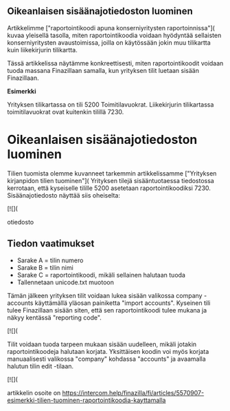 ## Oikeanlaisen sisäänajotiedoston luominen

Artikkelimme ["raportointikoodi apuna konserniyritysten raportoinnissa"]( kuvaa yleisellä tasolla, miten raportointikoodia voidaan hyödyntää sellaisten konserniyritysten avaustoimissa, joilla on käytössään jokin muu tilikartta kuin liikekirjurin tilikartta.

Tässä artikkelissa näytämme konkreettisesti, miten raportointikoodit voidaan tuoda massana Finazillaan samalla, kun yrityksen tilit luetaan sisään Finazillaan.

**Esimerkki**

Yrityksen tilikartassa on tili 5200 Toimitilavuokrat. Liikekirjurin tilikartassa toimitilavuokrat ovat kuitenkin tilillä 7230.

# **Oikeanlaisen sisäänajotiedoston luominen**

Tilien tuomista olemme kuvanneet tarkemmin artikkelissamme ["Yrityksen kirjanpidon tilien tuominen"]( Yrityksen tilejä sisääntuotaessa tiedostossa kerrotaan, että kyseiselle tilille 5200 asetetaan raportointikoodiksi 7230. Sisäänajotiedosto näyttää siis oheiselta:

[![](

 otiedosto

## Tiedon vaatimukset

* Sarake A = tilin numero
* Sarake B = tilin nimi
* Sarake C = raportointikoodi, mikäli sellainen halutaan tuoda
* Tallennetaan unicode.txt muotoon

Tämän jälkeen yrityksen tilit voidaan lukea sisään valikossa company -accounts käyttämällä yläosan painiketta "import accounts". Kyseinen tili tulee Finazillaan sisään siten, että sen raportointikoodi tulee mukana ja näkyy kentässä "reporting code".

[![](

Tilit voidaan tuoda tarpeen mukaan sisään uudelleen, mikäli jotakin raportointikoodeja halutaan korjata. Yksittäisen koodin voi myös korjata manuaalisesti valikossa "company" kohdassa "accounts" ja avaamalla halutun tilin edit -tilaan.

[![](



artikkelin osoite on https://intercom.help/finazilla/fi/articles/5570907-esimerkki-tilien-tuominen-raportointikoodia-kayttamalla

